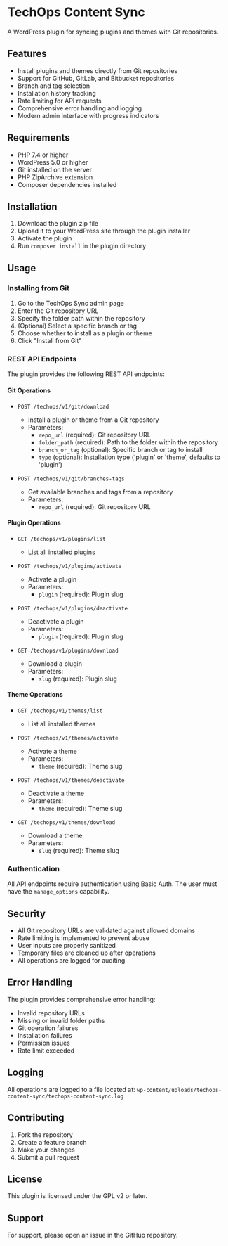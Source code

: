 # TechOps Content Sync

A WordPress plugin for syncing plugins and themes with Git repositories.

## Features

- Install plugins and themes directly from Git repositories
- Support for GitHub, GitLab, and Bitbucket repositories
- Branch and tag selection
- Installation history tracking
- Rate limiting for API requests
- Comprehensive error handling and logging
- Modern admin interface with progress indicators

## Requirements

- PHP 7.4 or higher
- WordPress 5.0 or higher
- Git installed on the server
- PHP ZipArchive extension
- Composer dependencies installed

## Installation

1. Download the plugin zip file
2. Upload it to your WordPress site through the plugin installer
3. Activate the plugin
4. Run `composer install` in the plugin directory

## Usage

### Installing from Git

1. Go to the TechOps Sync admin page
2. Enter the Git repository URL
3. Specify the folder path within the repository
4. (Optional) Select a specific branch or tag
5. Choose whether to install as a plugin or theme
6. Click "Install from Git"

### REST API Endpoints

The plugin provides the following REST API endpoints:

#### Git Operations

- `POST /techops/v1/git/download`
  - Install a plugin or theme from a Git repository
  - Parameters:
    - `repo_url` (required): Git repository URL
    - `folder_path` (required): Path to the folder within the repository
    - `branch_or_tag` (optional): Specific branch or tag to install
    - `type` (optional): Installation type ('plugin' or 'theme', defaults to 'plugin')

- `POST /techops/v1/git/branches-tags`
  - Get available branches and tags from a repository
  - Parameters:
    - `repo_url` (required): Git repository URL

#### Plugin Operations

- `GET /techops/v1/plugins/list`
  - List all installed plugins

- `POST /techops/v1/plugins/activate`
  - Activate a plugin
  - Parameters:
    - `plugin` (required): Plugin slug

- `POST /techops/v1/plugins/deactivate`
  - Deactivate a plugin
  - Parameters:
    - `plugin` (required): Plugin slug

- `GET /techops/v1/plugins/download`
  - Download a plugin
  - Parameters:
    - `slug` (required): Plugin slug

#### Theme Operations

- `GET /techops/v1/themes/list`
  - List all installed themes

- `POST /techops/v1/themes/activate`
  - Activate a theme
  - Parameters:
    - `theme` (required): Theme slug

- `POST /techops/v1/themes/deactivate`
  - Deactivate a theme
  - Parameters:
    - `theme` (required): Theme slug

- `GET /techops/v1/themes/download`
  - Download a theme
  - Parameters:
    - `slug` (required): Theme slug

### Authentication

All API endpoints require authentication using Basic Auth. The user must have the `manage_options` capability.

## Security

- All Git repository URLs are validated against allowed domains
- Rate limiting is implemented to prevent abuse
- User inputs are properly sanitized
- Temporary files are cleaned up after operations
- All operations are logged for auditing

## Error Handling

The plugin provides comprehensive error handling:

- Invalid repository URLs
- Missing or invalid folder paths
- Git operation failures
- Installation failures
- Permission issues
- Rate limit exceeded

## Logging

All operations are logged to a file located at:
`wp-content/uploads/techops-content-sync/techops-content-sync.log`

## Contributing

1. Fork the repository
2. Create a feature branch
3. Make your changes
4. Submit a pull request

## License

This plugin is licensed under the GPL v2 or later.

## Support

For support, please open an issue in the GitHub repository. 